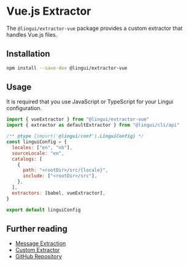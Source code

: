 # Vue.js Extractor

The `@lingui/extractor-vue` package provides a custom extractor that handles Vue.js files.

## Installation

```bash npm2yarn
npm install --save-dev @lingui/extractor-vue
```

## Usage

It is required that you use JavaScript or TypeScript for your Lingui configuration.

```js title="lingui.config.{js,ts}"
import { vueExtractor } from "@lingui/extractor-vue"
import { extractor as defaultExtractor } from "@lingui/cli/api"

/** @type {import('@lingui/conf').LinguiConfig} */
const linguiConfig = {
  locales: ["en", "nb"],
  sourceLocale: "en",
  catalogs: [
    {
      path: "<rootDir>/src/{locale}",
      include: ["<rootDir>/src"],
    },
  ],
  extractors: [babel, vueExtractor],
}

export default linguiConfig
```

## Further reading

- [Message Extraction](/docs/guides/message-extraction.md)
- [Custom Extractor](/docs/guides/custom-extractor.md)
- [GitHub Repository](https://github.com/lingui/js-lingui/tree/main/packages/extractor-vue)
